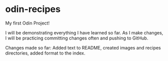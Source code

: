 # odin-recipes
My first Odin Project!

I will be demonstrating everything I have learned so far.
As I make changes, I will be practicing committing changes often 
and pushing to GitHub.

Changes made so far: Added text to README, created images and recipes directories, added format to the index.